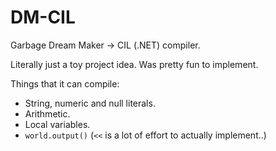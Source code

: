 # DM-CIL

Garbage Dream Maker -> CIL (.NET) compiler.

Literally just a toy project idea. Was pretty fun to implement.

Things that it can compile:
* String, numeric and null literals.
* Arithmetic.
* Local variables.
* `world.output()` (`<<` is a lot of effort to actually implement..)

